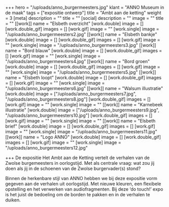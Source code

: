 +++
hero = "/uploads/anno_burgermeesters.jpg"
klant = "ANNO Museum in de maak"
tags = ["expositie ontwerp"]
title = "Ambt aan de ketting"
weight = 3
[meta]
description = ""
title = ""
[social]
description = ""
image = ""
title = ""
[[work]]
name = "Elsbeth overzicht"
[work.double]
image = []
[work.double_gif]
images = []
[work.gif]
image = ""
[work.single]
image = "/uploads/anno_burgermeesters2.jpg"
[[work]]
name = "Elsbeth bankje"
[work.double]
image = []
[work.double_gif]
images = []
[work.gif]
image = ""
[work.single]
image = "/uploads/anno_burgermeesters3.jpg"
[[work]]
name = "Bord blauw"
[work.double]
image = []
[work.double_gif]
images = []
[work.gif]
image = ""
[work.single]
image = "/uploads/anno_burgermeesters4.jpg"
[[work]]
name = "Bord groen"
[work.double]
image = []
[work.double_gif]
images = []
[work.gif]
image = ""
[work.single]
image = "/uploads/anno_burgermeesters5.jpg"
[[work]]
name = "Elsbeth loopt"
[work.double]
image = []
[work.double_gif]
images = []
[work.gif]
image = ""
[work.single]
image = "/uploads/anno_burgermeesters6.jpg"
[[work]]
name = "Walsum illustratie"
[work.double]
image = ["/uploads/anno_burgermeesters7.jpg", "/uploads/anno_burgermeesters8.jpg"]
[work.double_gif]
images = []
[work.gif]
image = ""
[work.single]
image = ""
[[work]]
name = "Karnebeek illustratie"
[work.double]
image = ["/uploads/anno_burgermeesters9.jpg", "/uploads/anno_burgermeesters10.jpg"]
[work.double_gif]
images = []
[work.gif]
image = ""
[work.single]
image = ""
[[work]]
name = "Elsbeth brief"
[work.double]
image = []
[work.double_gif]
images = []
[work.gif]
image = ""
[work.single]
image = "/uploads/anno_burgermeesters11.jpg"
[[work]]
name = "Logo ANNO"
[work.double]
image = []
[work.double_gif]
images = []
[work.gif]
image = ""
[work.single]
image = "/uploads/anno_burgermeesters12.jpg"

+++
De expositie Het Ambt aan de Ketting vertelt de verhalen van de Zwolse burgemeesters in oorlogstijd. Met als centrale vraag: wat zou jij doen als jij in de schoenen van de Zwolse burgervader(s) stond? 

Binnen de herkenbare stijl van ANNO hebben we bij deze expositie vorm gegeven aan de verhalen uit oorlogstijd. Met nieuwe kleuren, een flexibele opstelling en het verwerken van audiofragmenten. Bij deze ‘do touch!’ expo is het juist de bedoeling om de borden te pakken en in de verhalen te duiken.